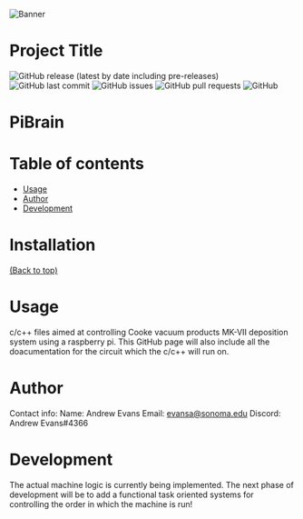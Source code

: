 
<!-- Add banner here -->
![Banner](https://github.com/Andrew-Evans-phys/PiBrain/Assets/PiBrain_Logo.jpg)

# Project Title
<!-- Add buttons here -->
![GitHub release (latest by date including pre-releases)](https://img.shields.io/github/v/release/navendu-pottekkat/awesome-readme?include_prereleases)
![GitHub last commit](https://img.shields.io/github/last-commit/navendu-pottekkat/awesome-readme)
![GitHub issues](https://img.shields.io/github/issues-raw/navendu-pottekkat/awesome-readme)
![GitHub pull requests](https://img.shields.io/github/issues-pr/navendu-pottekkat/awesome-readme)
![GitHub](https://img.shields.io/github/license/navendu-pottekkat/awesome-readme)

# PiBrain

# Table of contents
- [Usage](#usage)
- [Author](#Author)
- [Development](#development)



# Installation
[(Back to top)](#table-of-contents)

# Usage
c/c++ files aimed at controlling Cooke vacuum products MK-VII deposition system using a raspberry pi.
This GitHub page will also include all the doacumentation for the circuit which the c/c++ will run on.

# Author
Contact info: 
Name: Andrew Evans 
Email: evansa@sonoma.edu 
Discord: Andrew Evans#4366

# Development
The actual machine logic is currently being implemented. The next phase of development will be to add a
functional task oriented systems for controlling the order in which the machine is run!